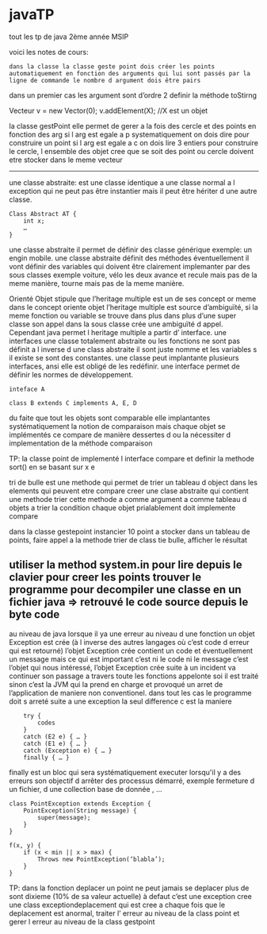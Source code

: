 # javaTP
tout les tp de java 2ème année MSIP

voici les notes de cours:
	
	dans la classe la classe geste point dois créer les points automatiquement en fonction des arguments qui lui sont passés par la ligne de commande le nombre d argument dois être pairs

dans un premier cas les argument sont d’ordre 2
definir la méthode toStirng 

Vecteur v = new Vector(0);
v.addElement(X);  //X est un objet


la classe gestPoint elle permet de gerer a la fois des cercle et des points en fonction des arg
si l arg est egale a p systematiquement on dois dire pour construire un point si l arg est egale a c on dois lire 3 entiers pour construire le cercle, l ensemble des objet cree que se soit des point ou cercle doivent etre stocker dans le meme vecteur

------------------------------------------------------------------------------------------------------
une classe abstraite: est une classe identique a une classe normal a l exception qui ne peut pas être instantier mais il peut être hériter d une autre classe.
```
Class Abstract AT {
	int x;
	…
}
```
une classe abstraite il permet de définir des classe générique exemple:
un engin mobile.
une classe abstraite définit des méthodes éventuellement il vont définir des variables qui doivent être clairement implemanter par des sous classes
exemple voiture, vélo les deux avance et recule mais pas de la meme manière, tourne mais pas de la meme manière.

Orienté Objet stipule que l’heritage multiple est un de ses concept or meme dans le concept oriente objet l’heritage multiple est source d’ambiguïté, si la meme fonction ou variable se trouve dans plus dans plus d’une super classe son appel dans la sous classe crée une ambiguïté d appel. Cependant java permet l heritage multiple a partir d’ interface.
une interfaces une classe totalement abstraite ou les fonctions ne sont pas définit a l inverse d une class abstraite il sont juste nomme et les variables s il existe se sont des constantes.
une classe peut implantante plusieurs interfaces, ansi elle est obligé de les redéfinir. une interface permet de définir les normes de développement.
```
inteface A

class B extends C implements A, E, D
```

du faite que tout les objets sont comparable elle implantantes systématiquement la notion de comparaison mais chaque objet se implémentés ce compare de manière dessertes d ou la nécessiter d implementation de la méthode comparaison 

TP:
la classe point de implementé l interface compare et definir la methode sort() en se basant sur x e

tri de bulle est une methode qui permet de trier un tableau d object  dans les elements qui peuvent etre compare
creer une clase abstraite qui contient une methode trier cette methode a comme argument a comme tableau d objets a trier
la condition chaque objet prialablement doit implemente compare

dans la classe gestepoint instancier 10 point a stocker dans un tableau de points, faire appel a la methode trier de class tie bulle, afficher le résultat

utiliser la method system.in pour lire depuis le clavier pour creer les points
trouver le programme pour decompiler une classe en un fichier java => retrouvé le code source depuis le byte code
------------------------------------------------------------------------------------------------------
au niveau de java lorsque il ya une erreur au niveau d une fonction un objet Exception est crée (à l inverse des autres langages où c’est code d erreur qui est retourné) l’objet Exception crée contient un code et éventuellement un message mais ce qui est important c’est ni le code ni le message c’est l’objet qui nous intéressé, l’objet Exception crée suite à un incident va continuer son passage a travers toute les fonctions appelonte soi il est traité sinon c’est la JVM qui la prend en charge et provoqué un arret de l’application de maniere non conventionel.
dans tout les cas le programme doit s arreté suite a une exception la seul difference c est la maniere

```
	try {
		codes
	}
	catch (E2 e) { … }
	catch (E1 e) { … }
	catch (Exception e) { … }
	finally { … }
 ```

finally est un bloc qui sera systématiquement executer lorsqu'il y a des erreurs son objectif d arrêter des processus démarré, exemple fermeture d un fichier, d une collection base de donnée , …

	class PointException extends Exception {
		PointException(String message) {
			super(message);
		}
	}

	f(x, y) {
		if (x < min || x > max) {
			Throws new PointException(‘blabla’);
		}
	}

TP: dans la fonction deplacer un point ne peut jamais se deplacer plus de sont dixieme (10% de sa valeur actuelle)
à defaut c’est une exception
cree une class exceptiondeplacement qui est cree a chaque fois que le deplacement est anormal, traiter l’ erreur au niveau de la class point et gerer l erreur au niveau de la class gestpoint
